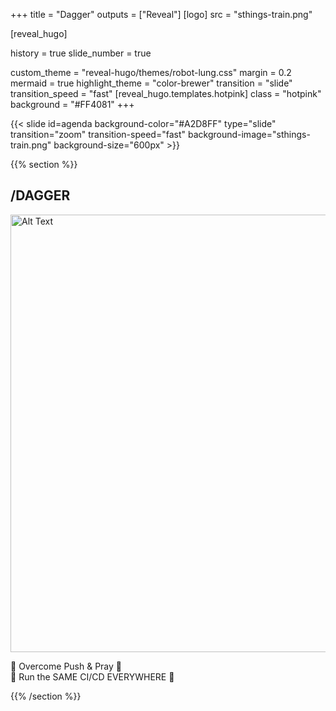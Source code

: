 +++
title = "Dagger"
outputs = ["Reveal"]
[logo]
src = "sthings-train.png"


[reveal_hugo]

history = true
slide_number = true

custom_theme = "reveal-hugo/themes/robot-lung.css"
margin = 0.2
mermaid = true
highlight_theme = "color-brewer"
transition = "slide"
transition_speed = "fast"
[reveal_hugo.templates.hotpink]
class = "hotpink"
background = "#FF4081"
+++

{{< slide id=agenda background-color="#A2D8FF" type="slide" transition="zoom" transition-speed="fast" background-image="sthings-train.png" background-size="600px" >}}

{{% section %}}

<!-- <img src="/sthings-train.png" alt="logo" style="position: absolute; top: 10px; left: 10px; height: 220px; border: none; box-shadow: none;" /> -->


## /DAGGER

<img src="https://attachments-cdn-s.coub.com/coub_storage/coub/simple/cw_timeline_pic/7e14911f5a8/c1bec6bfed315483bad44/med_1587503875_image.jpg" alt="Alt Text" width="700"/>

🚀 Overcome Push & Pray 🙏<br/>🔁 Run the SAME CI/CD EVERYWHERE 🔁

{{% /section %}}